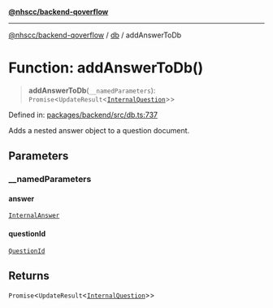 [**@nhscc/backend-qoverflow**](../../README.md)

***

[@nhscc/backend-qoverflow](../../README.md) / [db](../README.md) / addAnswerToDb

# Function: addAnswerToDb()

> **addAnswerToDb**(`__namedParameters`): `Promise`\<`UpdateResult`\<[`InternalQuestion`](../type-aliases/InternalQuestion.md)\>\>

Defined in: [packages/backend/src/db.ts:737](https://github.com/nhscc/qoverflow.api.hscc.bdpa.org/blob/b629239838bf73900bba2996b8dcfbc432755e21/packages/backend/src/db.ts#L737)

Adds a nested answer object to a question document.

## Parameters

### \_\_namedParameters

#### answer

[`InternalAnswer`](../type-aliases/InternalAnswer.md)

#### questionId

[`QuestionId`](../interfaces/QuestionId.md)

## Returns

`Promise`\<`UpdateResult`\<[`InternalQuestion`](../type-aliases/InternalQuestion.md)\>\>
